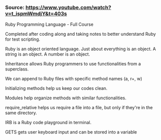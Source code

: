 ### Source: https://www.youtube.com/watch?v=t_ispmWmdjY&t=403s

Ruby Programming Language - Full Course

Completed after coding along and taking notes to better understand Ruby for test scripting.

Ruby is an object oriented language.
Just about everything is an object.
A string is an object.
A number is an object.

Inheritance allows Ruby programmers to use functionalities from a superclass.

We can append to Ruby files with specific method names (a, r+, w)

Initializing methods help us keep our codes clean.

Modules help organize methods with similar functionalities.

require_relative helps us require a file into a file, but only if they're in the same directory.

IRB is a Ruby code playground in terminal.

GETS gets user keyboard input and can be stored into a variable
